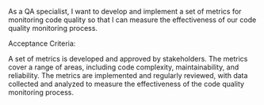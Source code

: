 As a QA specialist, I want to develop and implement a set of metrics for monitoring code quality so that I can measure the effectiveness of our code quality monitoring process.

Acceptance Criteria:

A set of metrics is developed and approved by stakeholders.
The metrics cover a range of areas, including code complexity, maintainability, and reliability.
The metrics are implemented and regularly reviewed, with data collected and analyzed to measure the effectiveness of the code quality monitoring process.
